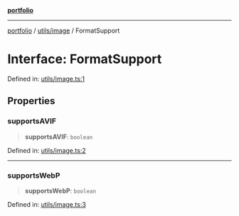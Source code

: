 [**portfolio**](../../../README.md)

***

[portfolio](../../../modules.md) / [utils/image](../README.md) / FormatSupport

# Interface: FormatSupport

Defined in: [utils/image.ts:1](https://github.com/tnorlund/Portfolio/blob/0c7990123b9ff5f0106dafbd50a92a0be74c2953/portfolio/utils/image.ts#L1)

## Properties

### supportsAVIF

> **supportsAVIF**: `boolean`

Defined in: [utils/image.ts:2](https://github.com/tnorlund/Portfolio/blob/0c7990123b9ff5f0106dafbd50a92a0be74c2953/portfolio/utils/image.ts#L2)

***

### supportsWebP

> **supportsWebP**: `boolean`

Defined in: [utils/image.ts:3](https://github.com/tnorlund/Portfolio/blob/0c7990123b9ff5f0106dafbd50a92a0be74c2953/portfolio/utils/image.ts#L3)
